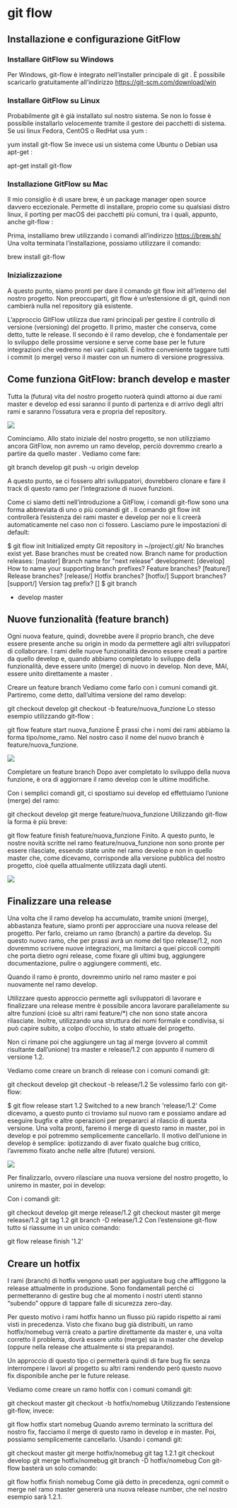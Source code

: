 <!-- @format -->

# git flow

<!-- https://devdev.it/guida-gitflow/come-funziona-gitflow-branch-develop-e-master/ -->

## Installazione e configurazione GitFlow

### Installare GitFlow su Windows

Per Windows, git-flow è integrato nell’installer principale di git . È possibile scaricarlo gratuitamente all’indirizzo https://git-scm.com/download/win

### Installare GitFlow su Linux

Probabilmente git è già installato sul nostro sistema. Se non lo fosse è possibile installarlo velocemente tramite il gestore dei pacchetti di sistema. Se usi linux Fedora, CentOS o RedHat usa yum :

yum install git-flow
Se invece usi un sistema come Ubuntu o Debian usa apt-get :

apt-get install git-flow

### Installazione GitFlow su Mac

Il mio consiglio è di usare brew, è un package manager open source davvero eccezionale. Permette di installare, proprio come su qualsiasi distro linux, il porting per macOS dei pacchetti più comuni, tra i quali, appunto, anche git-flow :

Prima, installiamo brew utilizzando i comandi all’indirizzo https://brew.sh/ Una volta terminata l’installazione, possiamo utilizzare il comando:

brew install git-flow

### Inizializzazione

A questo punto, siamo pronti per dare il comando git flow init all’interno del nostro progetto. Non preoccuparti, git flow è un’estensione di git, quindi non cambierà nulla nel repository già esistente.

L’approccio GitFlow utilizza due rami principali per gestire il controllo di versione (versioning) del progetto. Il primo, master che conserva, come detto, tutte le release. Il secondo è il ramo develop, che è fondamentale per lo sviluppo delle prossime versione e serve come base per le future integrazioni che vedremo nei vari capitoli. È inoltre conveniente taggare tutti i commit (o merge) verso il master con un numero di versione progressiva.

## Come funziona GitFlow: branch develop e master

Tutta la (futura) vita del nostro progetto ruoterà quindi attorno ai due rami master e develop ed essi saranno il punto di partenza e di arrivo degli altri rami e saranno l’ossatura vera e propria del repository.

<img src="https://devdev.it/wp-content/uploads/2020/06/gitflow-branch-master-develop.svg" whidth="5em"/>

Cominciamo. Allo stato iniziale del nostro progetto, se non utilizziamo ancora GitFlow, non avremo un ramo develop, perciò dovremmo crearlo a partire da quello master . Vediamo come fare:

git branch develop
git push -u origin develop

A questo punto, se ci fossero altri sviluppatori, dovrebbero clonare e fare il track di questo ramo per l’integrazione di nuove funzioni.

Come ci siamo detti nell’introduzione a GitFlow, i comandi git-flow sono una forma abbreviata di uno o più comandi git . Il comando git flow init controllerà l’esistenza dei rami master e develop per noi e li creerà automaticamente nel caso non ci fossero. Lasciamo pure le impostazioni di default:

$ git flow init
Initialized empty Git repository in ~/project/.git/
No branches exist yet. Base branches must be created now.
Branch name for production releases: [master]
Branch name for "next release" development: [develop]
How to name your supporting branch prefixes?
Feature branches? [feature/]
Release branches? [release/]
Hotfix branches? [hotfix/]
Support branches? [support/]
Version tag prefix? []
$ git branch

- develop
  master

## Nuove funzionalità (feature branch)

Ogni nuova feature, quindi, dovrebbe avere il proprio branch, che deve essere presente anche su origin in modo da permettere agli altri sviluppatori di collaborare. I rami delle nuove funzionalità devono essere creati a partire da quello develop e, quando abbiamo completato lo sviluppo della funzionalità, deve essere unito (merge) di nuovo in develop. Non deve, MAI, essere unito direttamente a master .

Creare un feature branch
Vediamo come farlo con i comuni comandi git. Partiremo, come detto, dall’ultima versione del ramo develop:

git checkout develop
git checkout -b feature/nuova_funzione
Lo stesso esempio utilizzando git-flow :

git flow feature start nuova_funzione
È prassi che i nomi dei rami abbiamo la forma tipo/nome_ramo. Nel nostro caso il nome del nuovo branch è feature/nuova_funzione.

<img src="https://devdev.it/wp-content/uploads/2020/06/gitflow-branch-feature.svg"/>

Completare un feature branch
Dopo aver completato lo sviluppo della nuova funzione, è ora di aggiornare il ramo develop con le ultime modifiche.

Con i semplici comandi git, ci spostiamo sui develop ed effettuiamo l’unione (merge) del ramo:

git checkout develop
git merge feature/nuova_funzione
Utilizzando git-flow la forma è più breve:

git flow feature finish feature/nuova_funzione
Finito. A questo punto, le nostre novità scritte nel ramo feature/nuova_funzione non sono pronte per essere rilasciate, essendo state unite nel ramo develop e non in quello master che, come dicevamo, corrisponde alla versione pubblica del nostro progetto, cioè quella attualmente utilizzata dagli utenti.

<img src="https://devdev.it/wp-content/uploads/2020/06/gitflow-feature-branch-merge.svg"/>

## Finalizzare una release

Una volta che il ramo develop ha accumulato, tramite unioni (merge), abbastanza feature, siamo pronti per approcciare una nuova release del progetto. Per farlo, creiamo un ramo (branch) a partire da develop. Su questo nuovo ramo, che per prassi avrà un nome del tipo release/1.2, non dovremmo scrivere nuove integrazioni, ma limitarci a quei piccoli compiti che porta dietro ogni release, come fixare gli ultimi bug, aggiungere documentazione, pulire o aggiungere commenti, etc.

Quando il ramo è pronto, dovremmo unirlo nel ramo master e poi nuovamente nel ramo develop.

Utilizzare questo approccio permette agli sviluppatori di lavorare e finalizzare una release mentre è possibile ancora lavorare parallelamente su altre funzioni (cioè su altri rami feature/\*) che non sono state ancora rilasciate. Inoltre, utilizzando una struttura dei nomi formale e condivisa, si può capire subito, a colpo d’occhio, lo stato attuale del progetto.

Non ci rimane poi che aggiungere un tag al merge (ovvero al commit risultante dall’unione) tra master e release/1.2 con appunto il numero di versione 1.2.

Vediamo come creare un branch di release con i comuni comandi git:

git checkout develop
git checkout -b release/1.2
Se volessimo farlo con git-flow:

$ git flow release start 1.2
Switched to a new branch 'release/1.2'
Come dicevamo, a questo punto ci troviamo sul nuovo ram e possiamo andare ad eseguire bugfix e altre operazioni per prepararci al rilascio di questa versione. Una volta pronti, faremo il merge di questo ramo in master, poi in develop e poi potremmo semplicemente cancellarlo. Il motivo dell’unione in develop è semplice: ipotizzando di aver fixato qualche bug critico, l’avremmo fixato anche nelle altre (future) versioni.

<img src="https://devdev.it/wp-content/uploads/2020/06/gitflow-branch-release.svg"/>

Per finalizzarlo, ovvero rilasciare una nuova versione del nostro progetto, lo uniremo in master, poi in develop:

Con i comandi git:

git checkout develop
git merge release/1.2
git checkout master
git merge release/1.2
git tag 1.2
git branch -D release/1.2
Con l’estensione git-flow tutto si riassume in un unico comando:

git flow release finish '1.2'

## Creare un hotfix

I rami (branch) di hotfix vengono usati per aggiustare bug che affliggono la release attualmente in produzione. Sono fondamentali perché ci permetteranno di gestire bug che al momento i nostri utenti stanno “subendo” oppure di tappare falle di sicurezza zero-day.

Per questo motivo i rami hotfix hanno un flusso più rapido rispetto ai rami visti in precedenza. Visto che fixano bug già distribuiti, un ramo hotfix/nomebug verrà creato a partire direttamente da master e, una volta corretto il problema, dovrà essere unito (merge) sia in master che develop (oppure nella release che attualmente si sta preparando).

Un approccio di questo tipo ci permetterà quindi di fare bug fix senza interrompere i lavori al progetto su altri rami rendendo però questo nuovo fix disponibile anche per le future release.

Vediamo come creare un ramo hotfix con i comuni comandi git:

git checkout master
git checkout -b hotfix/nomebug
Utilizzando l’estensione git-flow, invece:

git flow hotfix start nomebug
Quando avremo terminato la scrittura del nostro fix, facciamo il merge di questo ramo in develop e in master. Poi, possiamo semplicemente cancellarlo. Usando i comandi git:

git checkout master
git merge hotfix/nomebug
git tag 1.2.1
git checkout develop
git merge hotfix/nomebug
git branch -D hotfix/nomebug
Con git-flow basterà un solo comando:

git flow hotfix finish nomebug
Come già detto in precedenza, ogni commit o merge nel ramo master genererà una nuova release number, che nel nostro esempio sarà 1.2.1.
